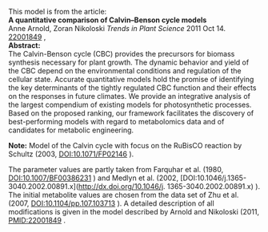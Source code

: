 

This model is from the article:  
**A quantitative comparison of Calvin–Benson cycle models**   
Anne Arnold, Zoran Nikoloski _Trends in Plant Science_ 2011 Oct 14.
[22001849](http://www.ncbi.nlm.nih.gov/pubmed/22001849) ,  
**Abstract:**   
The Calvin-Benson cycle (CBC) provides the precursors for biomass synthesis
necessary for plant growth. The dynamic behavior and yield of the CBC depend
on the environmental conditions and regulation of the cellular state. Accurate
quantitative models hold the promise of identifying the key determinants of
the tightly regulated CBC function and their effects on the responses in
future climates. We provide an integrative analysis of the largest compendium
of existing models for photosynthetic processes. Based on the proposed
ranking, our framework facilitates the discovery of best-performing models
with regard to metabolomics data and of candidates for metabolic engineering.

**Note:** Model of the Calvin cycle with focus on the RuBisCO reaction by Schultz (2003, [DOI:10.1071/FP02146](http://dx.doi.org/10.1071/FP02146) ). 

The parameter values are partly taken from Farquhar et al. (1980,
[DOI:10.1007/BF00386231](http://dx.doi.org/10.1007/BF00386231) ) and Medlyn et
al. (2002, [DOI:10.1046/j.1365-3040.2002.00891.x](http://dx.doi.org/10.1046/j.
1365-3040.2002.00891.x) ). The initial metabolite values are chosen from the
data set of Zhu et al. (2007,
[DOI:10.1104/pp.107.103713](http://dx.doi.org/10.1104/pp.107.103713) ). A
detailed description of all modifications is given in the model described by
Arnold and Nikoloski (2011,
[PMID:22001849](http://www.ncbi.nlm.nih.gov/pubmed/22001849) .

